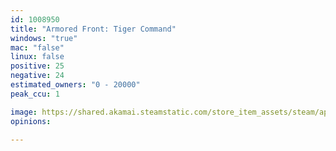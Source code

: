 ```yaml
---
id: 1008950
title: "Armored Front: Tiger Command"
windows: "true"
mac: "false"
linux: false
positive: 25
negative: 24
estimated_owners: "0 - 20000"
peak_ccu: 1

image: https://shared.akamai.steamstatic.com/store_item_assets/steam/apps/1008950/header.jpg?t=1672431427
opinions:

---
```

